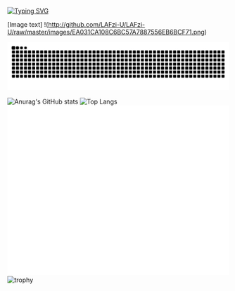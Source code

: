 [![Typing SVG](https://readme-typing-svg.herokuapp.com?font=Noto+Sans+Traditional+Chinese&weight=900&size=150&pause=100&color=F71010&center=true&vCenter=true&multiline=true&width=2000&height=600&lines=ciallo%EF%BD%9E(%E2%88%A0%E3%83%BB%CF%89%3C)%E2%8C%92%E2%98%86;%E8%BF%99%E9%87%8C%E6%98%AF%E6%96%B0%E6%89%8B%E5%BC%80%E5%8F%91%E8%80%85LAFzi;%E6%AC%A2%E8%BF%8E%E6%9D%A5%E5%88%B0%E6%88%91%E7%9A%84GitHub%E4%B8%96%E7%95%8C%EF%BC%81)](https://git.io/typing-svg)

[Image text]
!(http://github.com/LAFzi-U/LAFzi-U/raw/master/images/EA031CA108C6BC57A7887556EB6BCF71.png)

<picture>
  <source media="(prefers-color-scheme: dark)" srcset="https://raw.githubusercontent.com/Peter-JXL/Peter-JXL/output/github-contribution-grid-snake-dark.svg">
  <source media="(prefers-color-scheme: light)" srcset="https://raw.githubusercontent.com/Peter-JXL/Peter-JXL/output/github-contribution-grid-snake.svg">
  <img alt="github contribution grid snake animation" src="https://raw.githubusercontent.com/Peter-JXL/Peter-JXL/output/github-contribution-grid-snake.svg">
</picture>

![Anurag's GitHub stats](https://github-readme-stats.vercel.app/api?username=LAFzi-U)
![Top Langs](https://github-readme-stats.vercel.app/api/top-langs/?username=LAFzi-U)
![Metrics](/github-metrics.svg)
![trophy](https://github-profile-trophy.vercel.app/?username=LAFzi-U)
